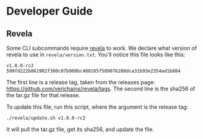 # Developer Guide

## Revela

Some CLI subcommands require [revela](https://github.com/verichains/revela) to work. We declare what version of revela to use in `revela/version.txt`. You'll notice this file looks like this:

```
v1.0.0-rc2
599fd222b861902f360c07b988bc488105f589076288dca31b93e2354ad1b884
```

The first line is a release tag, taken from the releases page: https://github.com/verichains/revela/tags. The second line is the sha256 of the tar.gz file for that release.

To update this file, run this script, where the argument is the release tag:
```
./revela/update.sh v1.0.0-rc2
```

It will pull the tar.gz file, get its sha256, and update the file.
